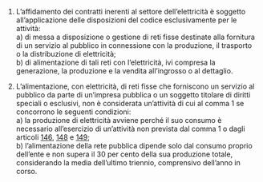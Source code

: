 1. L’affidamento dei contratti inerenti al settore dell’elettricità è soggetto all’applicazione delle disposizioni del codice esclusivamente per le attività: <br>a) di messa a disposizione o gestione di reti fisse destinate alla fornitura di un servizio al pubblico in connessione con la produzione, il trasporto o la distribuzione di elettricità; <br>b) di alimentazione di tali reti con l’elettricità, ivi compresa la generazione, la produzione e la vendita all’ingrosso o al dettaglio. 

2. L’alimentazione, con elettricità, di reti fisse che forniscono un servizio al pubblico da parte di un’impresa pubblica o un soggetto titolare di diritti speciali o esclusivi, non è considerata un’attività di cui al comma 1 se concorrono le seguenti condizioni: <br>a) la produzione di elettricità avviene perché il suo consumo è necessario all’esercizio di un’attività non prevista dal comma 1 o dagli articoli [146](/index.html?article=articolo-146&version=1), [148](/index.html?article=articolo-148&version=1) e [149](/index.html?article=articolo-149&version=1); <br>b) l’alimentazione della rete pubblica dipende solo dal consumo proprio dell’ente e non supera il 30 per cento della sua produzione totale, considerando la media dell’ultimo triennio, comprensivo dell’anno in corso.
